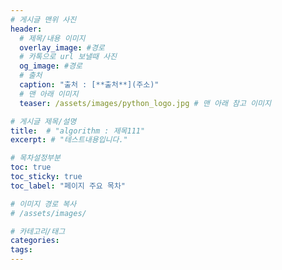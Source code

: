 ```yaml
---
# 게시글 맨위 사진
header:
  # 제목/내용 이미지
  overlay_image: #경로
  # 카톡으로 url 보낼때 사진
  og_image: #경로
  # 출처
  caption: "출처 : [**출처**](주소)"
  # 맨 아래 이미지
  teaser: /assets/images/python_logo.jpg # 맨 아래 참고 이미지

# 게시글 제목/설명
title:  # "algorithm : 제목111"
excerpt: # "테스트내용입니다."

# 목차설정부분
toc: true
toc_sticky: true
toc_label: "페이지 주요 목차"

# 이미지 경로 복사
# /assets/images/

# 카테고리/태그
categories:
tags:
---
```

